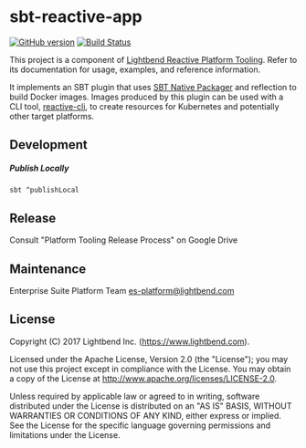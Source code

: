 # sbt-reactive-app

[![GitHub version](https://img.shields.io/badge/version-0.6.0-blue.svg)](https://github.com/lightbend/reactive-cli/releases)
[![Build Status](https://api.travis-ci.org/lightbend/sbt-reactive-app.png?branch=master)](https://travis-ci.org/lightbend/sbt-reactive-app)

This project is a component of [Lightbend Reactive Platform Tooling](https://developer.lightbend.com/docs/reactive-platform-tooling/latest/). Refer to its documentation for usage, examples, and reference information.

It implements an SBT plugin that uses [SBT Native Packager](https://github.com/sbt/sbt-native-packager) and
reflection to build Docker images. Images produced by this plugin can be used with a CLI tool, [reactive-cli](https://github.com/lightbend/reactive-cli), to create resources for Kubernetes and potentially other target platforms.

## Development

##### Publish Locally

`sbt ^publishLocal`

## Release

Consult "Platform Tooling Release Process" on Google Drive

## Maintenance

Enterprise Suite Platform Team <es-platform@lightbend.com>

## License

Copyright (C) 2017 Lightbend Inc. (https://www.lightbend.com).

Licensed under the Apache License, Version 2.0 (the "License"); you may not use this project except in compliance with the License. You may obtain a copy of the License at http://www.apache.org/licenses/LICENSE-2.0.

Unless required by applicable law or agreed to in writing, software distributed under the License is distributed on an "AS IS" BASIS, WITHOUT WARRANTIES OR CONDITIONS OF ANY KIND, either express or implied. See the License for the specific language governing permissions and limitations under the License.
